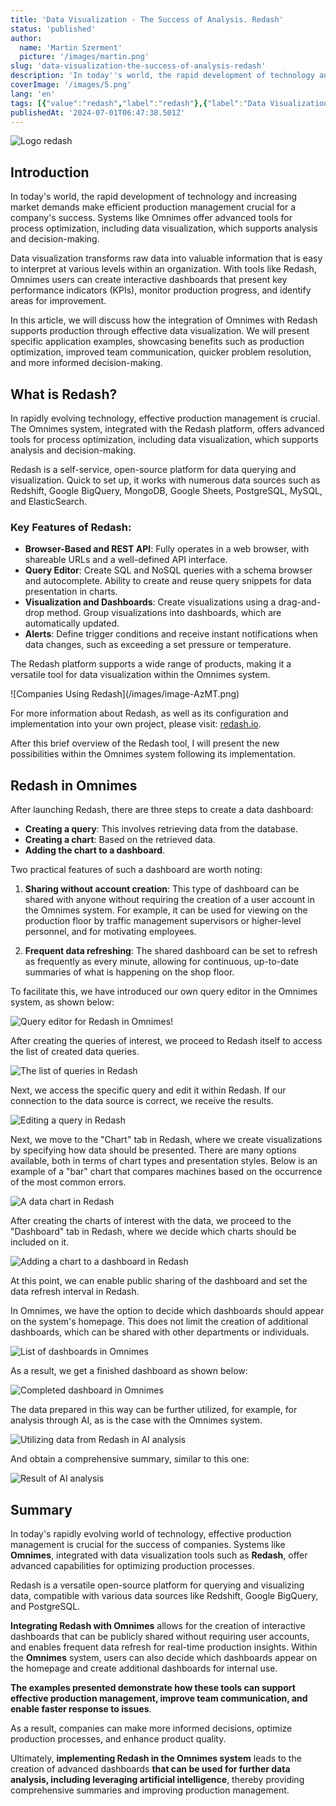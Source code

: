 ```yaml
---
title: 'Data Visualization - The Success of Analysis. Redash'
status: 'published'
author:
  name: 'Martin Szerment'
  picture: '/images/martin.png'
slug: 'data-visualization-the-success-of-analysis-redash'
description: 'In today''s world, the rapid development of technology and increasing market demands make efficient production management crucial for a company''s success. Systems like Omnimes offer advanced tools for process optimization, including data visualization, which supports analysis and decision-making.'
coverImage: '/images/5.png'
lang: 'en'
tags: [{"value":"redash","label":"redash"},{"label":"Data Visualization","value":"dataVisualization"},{"value":"bigData","label":"big data"},{"label":"Reports","value":"reports"}]
publishedAt: '2024-07-01T06:47:38.501Z'
---
```


![Logo redash](/images/image-U2ND.png)

## Introduction

In today's world, the rapid development of technology and increasing market demands make efficient production management crucial for a company's success. Systems like Omnimes offer advanced tools for process optimization, including data visualization, which supports analysis and decision-making.

Data visualization transforms raw data into valuable information that is easy to interpret at various levels within an organization. With tools like Redash, Omnimes users can create interactive dashboards that present key performance indicators (KPIs), monitor production progress, and identify areas for improvement.

In this article, we will discuss how the integration of Omnimes with Redash supports production through effective data visualization. We will present specific application examples, showcasing benefits such as production optimization, improved team communication, quicker problem resolution, and more informed decision-making.

## What is Redash?

In rapidly evolving technology, effective production management is crucial. The Omnimes system, integrated with the Redash platform, offers advanced tools for process optimization, including data visualization, which supports analysis and decision-making.

Redash is a self-service, open-source platform for data querying and visualization. Quick to set up, it works with numerous data sources such as Redshift, Google BigQuery, MongoDB, Google Sheets, PostgreSQL, MySQL, and ElasticSearch.

### Key Features of Redash:

- **Browser-Based and REST API**: Fully operates in a web browser, with shareable URLs and a well-defined API interface.
- **Query Editor**: Create SQL and NoSQL queries with a schema browser and autocomplete. Ability to create and reuse query snippets for data presentation in charts.
- **Visualization and Dashboards**: Create visualizations using a drag-and-drop method. Group visualizations into dashboards, which are automatically updated.
- **Alerts**: Define trigger conditions and receive instant notifications when data changes, such as exceeding a set pressure or temperature.

The Redash platform supports a wide range of products, making it a versatile tool for data visualization within the Omnimes system.

!\[Companies Using Redash\](/images/image-AzMT.png)

For more information about Redash, as well as its configuration and implementation into your own project, please visit: [redash.io](https://redash.io).

After this brief overview of the Redash tool, I will present the new possibilities within the Omnimes system following its implementation.

## Redash in Omnimes

After launching Redash, there are three steps to create a data dashboard:

- **Creating a query**: This involves retrieving data from the database.
- **Creating a chart**: Based on the retrieved data.
- **Adding the chart to a dashboard**.

Two practical features of such a dashboard are worth noting:

1. **Sharing without account creation**: This type of dashboard can be shared with anyone without requiring the creation of a user account in the Omnimes system. For example, it can be used for viewing on the production floor by traffic management supervisors or higher-level personnel, and for motivating employees.

2. **Frequent data refreshing**: The shared dashboard can be set to refresh as frequently as every minute, allowing for continuous, up-to-date summaries of what is happening on the shop floor.

To facilitate this, we have introduced our own query editor in the Omnimes system, as shown below:

![Query editor for Redash in Omnimes](/images/redash1-k5Mj.png)!

After creating the queries of interest, we proceed to Redash itself to access the list of created data queries.

![The list of queries in Redash](/images/image-UyNT.png)

Next, we access the specific query and edit it within Redash. If our connection to the data source is correct, we receive the results.

![Editing a query in Redash](/images/image-k1OT.png)

Next, we move to the "Chart" tab in Redash, where we create visualizations by specifying how data should be presented. There are many options available, both in terms of chart types and presentation styles. Below is an example of a "bar" chart that compares machines based on the occurrence of the most common errors.

![A data chart in Redash](/images/image-Y2MT.png)

After creating the charts of interest with the data, we proceed to the "Dashboard" tab in Redash, where we decide which charts should be included on it.

![Adding a chart to a dashboard in Redash](/images/image-c4MD.png)

At this point, we can enable public sharing of the dashboard and set the data refresh interval in Redash.

In Omnimes, we have the option to decide which dashboards should appear on the system's homepage. This does not limit the creation of additional dashboards, which can be shared with other departments or individuals.

![List of dashboards in Omnimes](/images/redash2-MyNj.png)

As a result, we get a finished dashboard as shown below:

![Completed dashboard in Omnimes](/images/redash3-c1Nz.png)

The data prepared in this way can be further utilized, for example, for analysis through AI, as is the case with the Omnimes system.

![Utilizing data from Redash in AI analysis](/images/redash4-M2MD.png)

And obtain a comprehensive summary, similar to this one:

![Result of AI analysis](/images/redash5-I4Nj.png)

## Summary

In today's rapidly evolving world of technology, effective production management is crucial for the success of companies. Systems like **Omnimes**, integrated with data visualization tools such as **Redash**, offer advanced capabilities for optimizing production processes.

Redash is a versatile open-source platform for querying and visualizing data, compatible with various data sources like Redshift, Google BigQuery, and PostgreSQL.

**Integrating Redash with Omnimes** allows for the creation of interactive dashboards that can be publicly shared without requiring user accounts, and enables frequent data refresh for real-time production insights. Within the **Omnimes** system, users can also decide which dashboards appear on the homepage and create additional dashboards for internal use.

**The examples presented demonstrate how these tools can support effective production management, improve team communication, and enable faster response to issues**.

As a result, companies can make more informed decisions, optimize production processes, and enhance product quality.

Ultimately, **implementing Redash in the Omnimes system** leads to the creation of advanced dashboards **that can be used for further data analysis, including leveraging artificial intelligence**, thereby providing comprehensive summaries and improving production management.